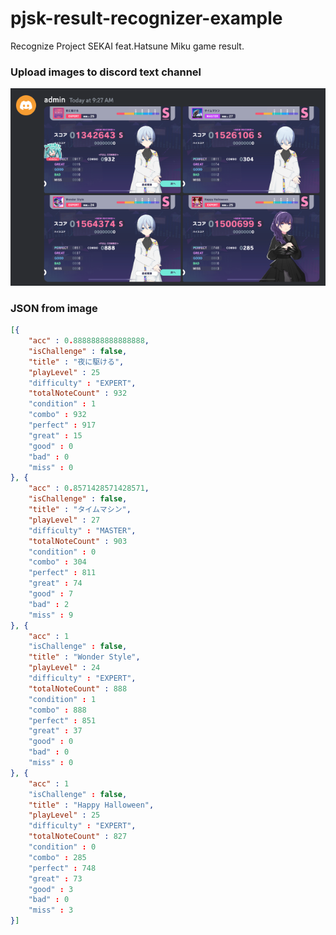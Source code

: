 # pjsk-result-recognizer-example

Recognize Project SEKAI feat.Hatsune Miku game result.

### Upload images to discord text channel

![image](https://raw.githubusercontent.com/shinich39/pjsk-result-recognizer-example/main/1.png)

### JSON from image

```json
[{
    "acc" : 0.8888888888888888,
    "isChallenge" : false,
    "title" : "夜に駆ける",
    "playLevel" : 25
    "difficulty" : "EXPERT",
    "totalNoteCount" : 932
    "condition" : 1
    "combo" : 932
    "perfect" : 917
    "great" : 15
    "good" : 0
    "bad" : 0
    "miss" : 0
}, {
    "acc" : 0.8571428571428571,
    "isChallenge" : false,
    "title" : "タイムマシン",
    "playLevel" : 27
    "difficulty" : "MASTER",
    "totalNoteCount" : 903
    "condition" : 0
    "combo" : 304
    "perfect" : 811
    "great" : 74
    "good" : 7
    "bad" : 2
    "miss" : 9
}, {
    "acc" : 1
    "isChallenge" : false,
    "title" : "Wonder Style",
    "playLevel" : 24
    "difficulty" : "EXPERT",
    "totalNoteCount" : 888
    "condition" : 1
    "combo" : 888
    "perfect" : 851
    "great" : 37
    "good" : 0
    "bad" : 0
    "miss" : 0
}, {
    "acc" : 1
    "isChallenge" : false,
    "title" : "Happy Halloween",
    "playLevel" : 25
    "difficulty" : "EXPERT",
    "totalNoteCount" : 827
    "condition" : 0
    "combo" : 285
    "perfect" : 748
    "great" : 73
    "good" : 3
    "bad" : 0
    "miss" : 3
}]
```
